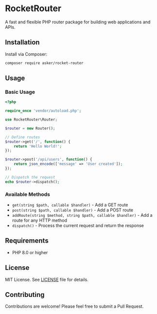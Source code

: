 # RocketRouter

A fast and flexible PHP router package for building web applications and APIs.

## Installation

Install via Composer:

```bash
composer require asker/rocket-router
```

## Usage

### Basic Usage

```php
<?php

require_once 'vendor/autoload.php';

use RocketRouter\Router;

$router = new Router();

// Define routes
$router->get('/', function() {
    return 'Hello World!';
});

$router->post('/api/users', function() {
    return json_encode(['message' => 'User created']);
});

// Dispatch the request
echo $router->dispatch();
```

### Available Methods

- `get(string $path, callable $handler)` - Add a GET route
- `post(string $path, callable $handler)` - Add a POST route
- `addRoute(string $method, string $path, callable $handler)` - Add a route for any HTTP method
- `dispatch()` - Process the current request and return the response

## Requirements

- PHP 8.0 or higher

## License

MIT License. See [LICENSE](LICENSE) file for details.

## Contributing

Contributions are welcome! Please feel free to submit a Pull Request.
